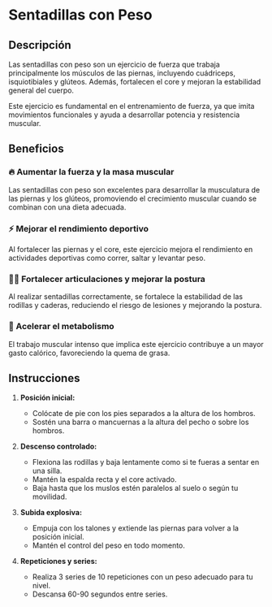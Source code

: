 # Sentadillas con Peso
## Descripción
Las sentadillas con peso son un ejercicio de fuerza que trabaja principalmente los músculos de las piernas, incluyendo cuádriceps, isquiotibiales y glúteos. Además, fortalecen el core y mejoran la estabilidad general del cuerpo.

Este ejercicio es fundamental en el entrenamiento de fuerza, ya que imita movimientos funcionales y ayuda a desarrollar potencia y resistencia muscular.

## Beneficios
### 🔥 Aumentar la fuerza y la masa muscular  
Las sentadillas con peso son excelentes para desarrollar la musculatura de las piernas y los glúteos, promoviendo el crecimiento muscular cuando se combinan con una dieta adecuada.

### ⚡ Mejorar el rendimiento deportivo  
Al fortalecer las piernas y el core, este ejercicio mejora el rendimiento en actividades deportivas como correr, saltar y levantar peso.

### 🏋️‍♂️ Fortalecer articulaciones y mejorar la postura  
Al realizar sentadillas correctamente, se fortalece la estabilidad de las rodillas y caderas, reduciendo el riesgo de lesiones y mejorando la postura.

### 🔄 Acelerar el metabolismo  
El trabajo muscular intenso que implica este ejercicio contribuye a un mayor gasto calórico, favoreciendo la quema de grasa.
## Instrucciones
1. **Posición inicial:**  
   - Colócate de pie con los pies separados a la altura de los hombros.  
   - Sostén una barra o mancuernas a la altura del pecho o sobre los hombros.

2. **Descenso controlado:**  
   - Flexiona las rodillas y baja lentamente como si te fueras a sentar en una silla.  
   - Mantén la espalda recta y el core activado.  
   - Baja hasta que los muslos estén paralelos al suelo o según tu movilidad.

3. **Subida explosiva:**  
   - Empuja con los talones y extiende las piernas para volver a la posición inicial.  
   - Mantén el control del peso en todo momento.  

4. **Repeticiones y series:**  
   - Realiza 3 series de 10 repeticiones con un peso adecuado para tu nivel.  
   - Descansa 60-90 segundos entre series.